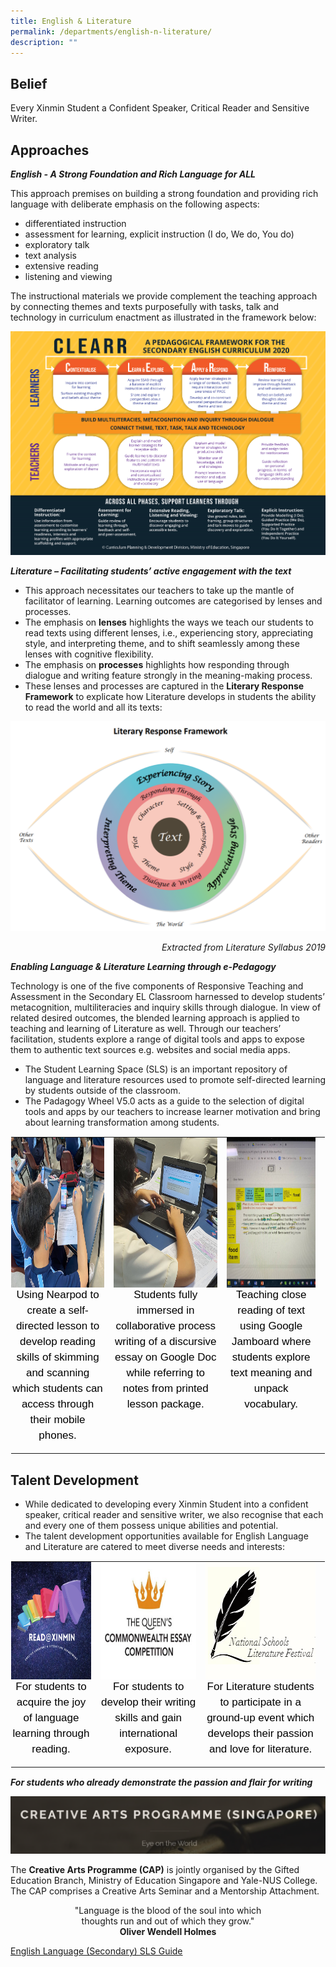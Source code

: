 ```yaml
---
title: English & Literature
permalink: /departments/english-n-literature/
description: ""
---
```

Belief
------

Every Xinmin Student a Confident Speaker, Critical Reader and Sensitive Writer.

Approaches
----------

**_English - A Strong Foundation and Rich Language for ALL_**

This approach premises on building a strong foundation and providing rich language with deliberate emphasis on the following aspects:

*   differentiated instruction
*   assessment for learning, explicit instruction (I do, We do, You do)
*   exploratory talk
*   text analysis
*   extensive reading
*   listening and viewing

The instructional materials we provide complement the teaching approach by connecting themes and texts purposefully with tasks, talk and technology in curriculum enactment as illustrated in the framework below:

![Pedagogical Framework Sec Eng Curriculum 2020](/images/Pedagogical%20Framework%20Sec%20Eng%20Curriculum%202020.png) 

**_Literature – Facilitating students’ active engagement with the text_**

  

*   This approach necessitates our teachers to take up the mantle of facilitator of learning. Learning outcomes are categorised by lenses and processes.
*   The emphasis on&nbsp;**lenses**&nbsp;highlights the ways we teach our students to read texts using different lenses, i.e., experiencing story, appreciating style, and interpreting theme, and to shift seamlessly among these lenses with cognitive flexibility.
*   The emphasis on&nbsp;**processes**&nbsp;highlights how responding through dialogue and writing feature strongly in the meaning-making process.
*   These lenses and processes are captured in the&nbsp;**Literary Response Framework**&nbsp;to explicate how Literature develops in students the ability to read the world and all its texts:

  
![Literacy Response Framework](/images/Literacy%20Response%20Framework.png)

<p style="text-align:right;"><em>Extracted from Literature Syllabus 2019</em></p>

  

**_Enabling Language &amp; Literature Learning through e-Pedagogy_**

  

Technology is one of the five components of Responsive Teaching and Assessment in the Secondary EL Classroom harnessed to develop students’ metacognition, multiliteracies and inquiry skills through dialogue. In view of related desired outcomes, the blended learning approach is applied to teaching and learning of Literature as well. Through our teachers’ facilitation, students explore a range of digital tools and apps to expose them to authentic text sources e.g. websites and social media apps.

  

*   The Student Learning Space (SLS) is an important repository of language and literature resources used to promote self-directed learning by students outside of the classroom.
*   The Padagogy Wheel V5.0 acts as a guide to the selection of digital tools and apps by our teachers to increase learner motivation and bring about learning transformation among students.

  

<table style="margin: auto; outline: 0px; padding: 0px; border-collapse: collapse; clear: both; border: 1px solid transparent; table-layout: fixed;" class="ive_eobj_center ives_tab_kosong"><tbody style="margin: 0px; outline: 0px; padding: 0px;"><tr style="margin: 0px; outline: 0px; padding: 0px;"><td style="margin: 0px; outline: 0px; padding: 0px 15px 15px 0px; vertical-align: top;"><img style="margin: auto; outline: 0px; padding: 0px; border: none; max-width: 100%; clear: both; display: block; width: 322px; height: 240px;" class="ive_eobj_center" alt="500079900445_167072.jpg" width="100%" src="/images/500079900445_167072.jpeg"><div style="margin: 0px; outline: 0px; padding: 0px; line-height: 24.99px; color: rgb(0, 0, 0); font-family: Helvetica, sans-serif; font-size: 17px; font-weight: 400; text-align: center;">Using Nearpod to create a self-directed lesson to develop reading skills of skimming and scanning which students can access through their mobile phones.</div></td><td style="margin: 0px; outline: 0px; padding: 0px 15px 15px 0px; vertical-align: top;"><img style="margin: auto; outline: 0px; padding: 0px; border: none; max-width: 100%; clear: both; display: block; width: 239px; height: 240px;" class="ive_eobj_center" alt="20210426_080618.jpg" width="100%" src="/images/20210426_080618.jpeg"><div style="margin: 0px; outline: 0px; padding: 0px; line-height: 24.99px; color: rgb(0, 0, 0); font-family: Helvetica, sans-serif; font-size: 17px; font-weight: 400; text-align: center;">Students fully immersed in collaborative process writing of a discursive essay on Google Doc while referring to notes from printed lesson package.</div></td><td style="margin: 0px; outline: 0px; padding: 0px 15px 15px 0px; vertical-align: top;"><img style="margin: auto; outline: 0px; padding: 0px; border: none; max-width: 100%; clear: both; display: block; width: 214px; height: 240px;" class="ive_eobj_center" alt="500118300363_50663.jpg" width="100%" src="/images/500118300363_50663.jpeg"><div style="margin: 0px; outline: 0px; padding: 0px; line-height: 24.99px; color: rgb(0, 0, 0); font-family: Helvetica, sans-serif; font-size: 17px; font-weight: 400; text-align: center;">Teaching close reading of text using Google Jamboard where students explore text meaning and unpack vocabulary.</div></td></tr></tbody></table>

Talent Development
------------------

*   While dedicated to developing every Xinmin Student into a confident speaker, critical reader and sensitive writer, we also recognise that each and every one of them possess unique abilities and potential.
*   The talent development opportunities available for English Language and Literature are catered to meet diverse needs and interests:

  

<table style="margin: auto; outline: 0px; padding: 0px; border-collapse: collapse; clear: both; border: 1px solid transparent; table-layout: fixed;" class="ive_eobj_center ives_tab_kosong"><tbody style="margin: 0px; outline: 0px; padding: 0px;"><tr style="margin: 0px; outline: 0px; padding: 0px;"><td style="margin: 0px; outline: 0px; padding: 0px 15px 15px 0px; vertical-align: top;"><img style="margin: auto; outline: 0px; padding: 0px; border: none; max-width: 100%; clear: both; display: block; width: 188px; height: 188px;" class="ive_eobj_center" alt="READXINMIN.png" src="/images/READXINMIN.png"><div style="margin: 0px; outline: 0px; padding: 0px; line-height: 24.99px; color: rgb(0, 0, 0); font-family: Helvetica, sans-serif; font-size: 17px; font-weight: 400; text-align: center;">For students to acquire the joy of language learning through reading.</div></td><td style="margin: 0px; outline: 0px; padding: 0px 15px 15px 0px; vertical-align: top;"><img style="margin: auto; outline: 0px; padding: 0px; border: none; max-width: 100%; clear: both; display: block; width: 245px; height: 188px;" class="ive_eobj_center" alt="RCS logo.PNG" src="/images/RCS%20logo.png"><div style="margin: 0px; outline: 0px; padding: 0px; line-height: 24.99px; color: rgb(0, 0, 0); font-family: Helvetica, sans-serif; font-size: 17px; font-weight: 400; text-align: center;">For students to develop their writing skills and gain international exposure.</div></td><td style="margin: 0px; outline: 0px; padding: 0px 15px 15px 0px; vertical-align: top;"><img style="margin: auto; outline: 0px; padding: 0px; border: none; max-width: 100%; clear: both; display: block; width: 235px; height: 188px;" class="ive_eobj_center" alt="National Schools Literature Festival.png" src="/images/National%20Schools%20Literature%20Festival.png"><div style="margin: 0px; outline: 0px; padding: 0px; line-height: 24.99px; color: rgb(0, 0, 0); font-family: Helvetica, sans-serif; font-size: 17px; font-weight: 400; text-align: center;">For Literature students to participate in a ground-up event which develops their passion and love for literature.</div></td></tr></tbody></table>

  

**_For students who already demonstrate the passion and flair for writing_**

![Creative Arts Programme Singapore](/images/Creative%20Arts%20Programme%20Singapore.png)

The&nbsp;**Creative Arts Programme (CAP)**&nbsp;is jointly organised by the Gifted Education Branch, Ministry of Education Singapore and Yale-NUS College. The CAP comprises a Creative Arts Seminar and a Mentorship Attachment.

 
<p style="text-align:center;">"Language is the blood of the soul into which<br>thoughts run and out of which they grow."<br><strong>Oliver Wendell Holmes</strong></p>

[English Language (Secondary) SLS Guide](/files/Embed%20as%20a%20link%20at%20end%20of%20page.pdf)